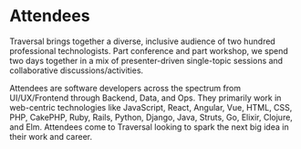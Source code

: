 # Attendees

Traversal brings together a diverse, inclusive audience of two hundred professional
technologists. Part conference and part workshop, we spend two days together in
a mix of presenter-driven single-topic sessions and collaborative
discussions/activities.

Attendees are software developers across the spectrum from
UI/UX/Frontend through Backend, Data, and Ops. They primarily work in
web-centric technologies like JavaScript, React, Angular, Vue, HTML, CSS, PHP,
CakePHP, Ruby, Rails, Python, Django, Java, Struts, Go, Elixir, Clojure, and
Elm. Attendees come to Traversal looking to spark the next big idea in their
work and career.
